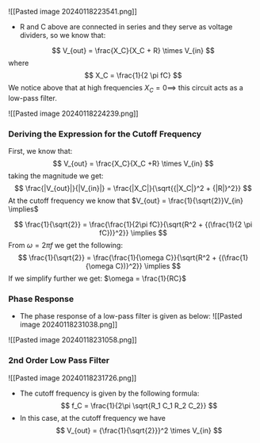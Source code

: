 ![[Pasted image 20240118223541.png]]

- R and C above are connected in series and they serve as voltage dividers, so we know that:

$$
V_{out} = \frac{X_C}{X_C + R} \times V_{in}
$$
where 
$$
X_C = \frac{1}{2 \pi fC}
$$
We notice above that at high frequencies $X_C = 0 \implies$ this circuit acts as a low-pass filter.

![[Pasted image 20240118224239.png]]

### Deriving the Expression for the Cutoff Frequency

First, we know that:
$$
V_{out} = \frac{X_C}{X_C +R} \times V_{in}
$$
taking the magnitude we get:
$$
\frac{|V_{out}|}{|V_{in}|} = \frac{|X_C|}{\sqrt{{|X_C|}^2 + {|R|}^2}}
$$
At the cutoff frequency we know that $V_{out} = \frac{1}{\sqrt{2}}V_{in} \implies$ 

$$
\frac{1}{\sqrt{2}} = \frac{\frac{1}{2\pi fC}}{\sqrt{R^2 + {(\frac{1}{2 \pi fC})}^2}} \implies
$$
From $\omega = 2\pi f$ we get the following:
$$
\frac{1}{\sqrt{2}} = \frac{\frac{1}{\omega C}}{\sqrt{R^2 + {(\frac{1}{\omega C})}^2}} \implies
$$
If we simplify further we get: $\omega = \frac{1}{RC}$

### Phase Response

- The phase response of a low-pass filter is given as below:
![[Pasted image 20240118231038.png]]

![[Pasted image 20240118231058.png]]


### 2nd Order Low Pass Filter

![[Pasted image 20240118231726.png]]

- The cutoff frequency is given by the following formula:
$$
f_C = \frac{1}{2\pi \sqrt{R_1 C_1 R_2 C_2}}
$$
- In this case, at the cutoff frequency we have
$$
V_{out} = {\frac{1}{\sqrt{2}}}^2 \times V_{in}
$$